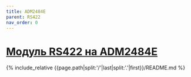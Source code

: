 ```yaml
---
title: ADM2484E
parent: RS422
nav_order: 0
---
```

# [Модуль RS422 на ADM2484E](https://github.com/mpp2508/{{page.path|split:'/'|last|split:'.'|first}})
{% include_relative {{page.path|split:'/'|last|split:'.'|first}}/README.md %}
